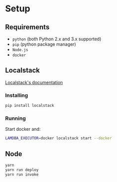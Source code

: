 # Setup

## Requirements

*   `python` (both Python 2.x and 3.x supported)
*   `pip` (python package manager)
*   `Node.js`
*   `docker`

## Localstack

[Localstack's documentation](https://github.com/localstack/localstack#installing)

### Installing

```sh
pip install localstack
```

### Running

Start docker and:

```sh
LAMDBA_EXECUTOR=docker localstack start --docker
```

## Node

```sh
yarn
yarn run deploy
yarn run invoke
```
